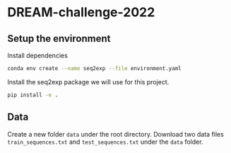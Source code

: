 # DREAM-challenge-2022

## Setup the environment

Install dependencies

```bash
conda env create --name seq2exp --file environment.yaml
```

Install the seq2exp package we will use for this project.

```bash
pip install -e .
```

## Data

Create a new folder ```data``` under the root directory. Download two data files ```train_sequences.txt``` and ```test_sequences.txt``` under the ```data``` folder.
